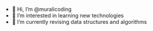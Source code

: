 - 👋 Hi, I’m @muralicoding
- 👀 I’m interested in learning new technologies
- 🌱 I’m currently revising data structures and algorithms 

<!---
muralicoding/muralicoding is a ✨ special ✨ repository because its `README.md` (this file) appears on your GitHub profile.
You can click the Preview link to take a look at your changes.
--->
